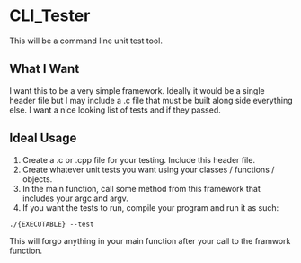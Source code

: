 # CLI_Tester
This will be a command line unit test tool.

## What I Want
I want this to be a very simple framework. Ideally it would be a single header file but I may include a .c file that must be built along side everything else. I want a nice looking list of tests and if they passed.

## Ideal Usage
1. Create a .c or .cpp file for your testing. Include this header file.
2. Create whatever unit tests you want using your classes / functions / objects.
3. In the main function, call some method from this framework that includes your argc and argv.
4. If you want the tests to run, compile your program and run it as such:
```
./{EXECUTABLE} --test
```
This will forgo anything in your main function after your call to the framwork function.
